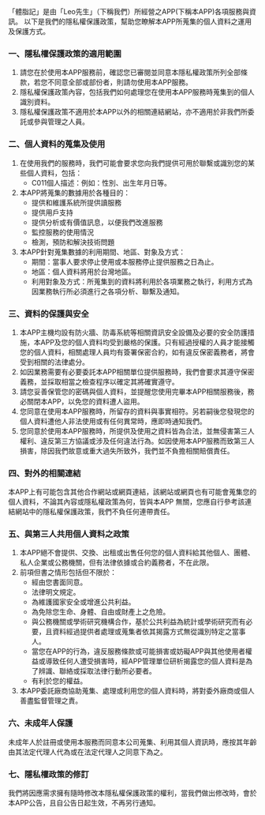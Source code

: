 「體脂記」是由「Leo先生」（下稱我們）所經營之APP(下稱本APP)各項服務與資訊。
以下是我們的隱私權保護政策，幫助您瞭解本APP所蒐集的個人資料之運用及保護方式。
### 一、隱私權保護政策的適用範圍
1. 請您在於使用本APP服務前，確認您已審閱並同意本隱私權政策所列全部條款，若您不同意全部或部份者，則請勿使用本APP服務。
2. 隱私權保護政策內容，包括我們如何處理您在使用本APP服務時蒐集到的個人識別資料。
3. 隱私權保護政策不適用於本APP以外的相關連結網站，亦不適用於非我們所委託或參與管理之人員。
  
### 二、個人資料的蒐集及使用
1. 在使用我們的服務時，我們可能會要求您向我們提供可用於聯繫或識別您的某些個人資料，包括：
    - C011個人描述：例如：性別、出生年月日等。
2. 本APP將蒐集的數據用於各種目的：
    - 提供和維護系統所提供讀服務 
    - 提供用戶支持
    - 提供分析或有價值訊息，以便我們改進服務
    - 監控服務的使用情況
    - 檢測，預防和解決技術問題
3. 本APP針對蒐集數據的利用期間、地區、對象及方式：
    - 期間：當事人要求停止使用或本服務停止提供服務之日為止。
    - 地區：個人資料將用於台灣地區。
    - 利用對象及方式：所蒐集到的資料將利用於各項業務之執行，利用方式為因業務執行所必須進行之各項分析、聯繫及通知。
  
### 三、資料的保護與安全
1. 本APP主機均設有防火牆、防毒系統等相關資訊安全設備及必要的安全防護措施，本APP及您的個人資料均受到嚴格的保護。只有經過授權的人員才能接觸您的個人資料，相關處理人員均有簽署保密合約，如有違反保密義務者，將會受到相關的法律處分。
2.  如因業務需要有必要委託本APP相關單位提供服務時，我們會要求其遵守保密義務，並採取相當之檢查程序以確定其將確實遵守。
3. 請您妥善保管您的密碼與個人資料，並提醒您使用完畢本APP相關服務後，務必關閉本APP，以免您的資料遭人盜用。
4. 您同意在使用本APP服務時，所留存的資料與事實相符。另若嗣後您發現您的個人資料遭他人非法使用或有任何異常時，應即時通知我們。
5. 您同意於使用本APP服務時，所提供及使用之資料皆為合法，並無侵害第三人權利、違反第三方協議或涉及任何違法行為。如因使用本APP服務而致第三人損害，除因我們故意或重大過失所致外，我們並不負擔相關賠償責任。
  
### 四、對外的相關連結
本APP上有可能包含其他合作網站或網頁連結，該網站或網頁也有可能會蒐集您的個人資料，不論其內容或隱私權政策為何，皆與本APP 無關，您應自行參考該連結網站中的隱私權保護政策，我們不負任何連帶責任。
  
### 五、與第三人共用個人資料之政策
1. 本APP絕不會提供、交換、出租或出售任何您的個人資料給其他個人、團體、私人企業或公務機關，但有法律依據或合約義務者，不在此限。
2. 前項但書之情形包括但不限於：
    - 經由您書面同意。
    - 法律明文規定。
    - 為維護國家安全或增進公共利益。
    - 為免除您生命、身體、自由或財產上之危險。
    - 與公務機關或學術研究機構合作，基於公共利益為統計或學術研究而有必要，且資料經過提供者處理或蒐集者依其揭露方式無從識別特定之當事人。
    - 當您在APP的行為，違反服務條款或可能損害或妨礙APP與其他使用者權益或導致任何人遭受損害時，經APP管理單位研析揭露您的個人資料是為了辨識、聯絡或採取法律行動所必要者。
    - 有利於您的權益。
3. 本APP委託廠商協助蒐集、處理或利用您的個人資料時，將對委外廠商或個人善盡監督管理之責。
  
### 六、未成年人保護
未成年人於註冊或使用本服務而同意本公司蒐集、利用其個人資訊時，應按其年齡由其法定代理人代為或在法定代理人之同意下為之。
  
### 七、隱私權政策的修訂
我們將因應需求擁有隨時修改本隱私權保護政策的權利，當我們做出修改時，會於本APP公告，且自公告日起生效，不再另行通知。